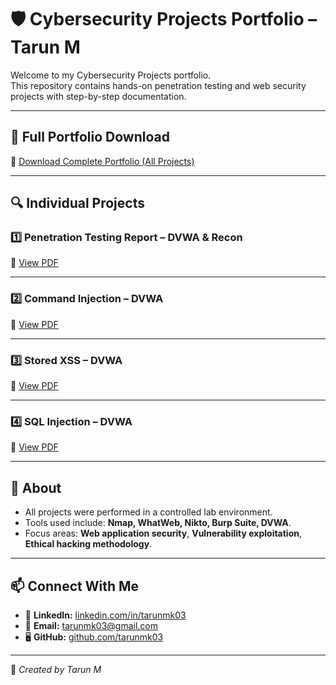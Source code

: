 # 🛡 Cybersecurity Projects Portfolio – Tarun M

Welcome to my Cybersecurity Projects portfolio.  
This repository contains hands-on penetration testing and web security projects with step-by-step documentation.

---

## 📂 Full Portfolio Download
📄 [Download Complete Portfolio (All Projects)](Cybersecurity_Projects_Portfolio_tarun.pdf)

---

## 🔍 Individual Projects

### 1️⃣ Penetration Testing Report – DVWA & Recon
📄 [View PDF](Penetration_Testing_Report_TarunM_FINAL_WorkingCopy.pdf)

---

### 2️⃣ Command Injection – DVWA
📄 [View PDF](Command_Injection_DVWA_Split.pdf)

---

### 3️⃣ Stored XSS – DVWA
📄 [View PDF](DVWA_Stored_XSS_Report.pdf)

---

### 4️⃣ SQL Injection – DVWA
📄 [View PDF](DVWA_SQLi_StepByStep_Compressed.pdf)

---

## 📌 About
- All projects were performed in a controlled lab environment.
- Tools used include: **Nmap, WhatWeb, Nikto, Burp Suite, DVWA**.
- Focus areas: **Web application security**, **Vulnerability exploitation**, **Ethical hacking methodology**.

---

## 📫 Connect With Me
- 💼 **LinkedIn:** [linkedin.com/in/tarunmk03](https://www.linkedin.com/in/tarunmk03)
- 📧 **Email:** tarunmk03@gmail.com
- 🖥 **GitHub:** [github.com/tarunmk03](https://github.com/tarunmk03)

---

💼 *Created by Tarun M*






